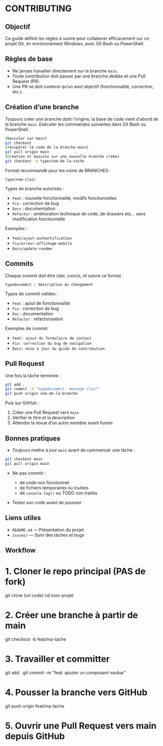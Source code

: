 # CONTRIBUTING

## Objectif

Ce guide définit les règles à suivre pour collaborer efficacement sur ce projet Git, en environnement Windows, avec Git Bash ou PowerShell.

## Règles de base

- Ne jamais travailler directement sur la branche `main`.
- Toute contribution doit passer par une branche dédiée et une Pull Request (PR).
- Une PR ne doit contenir qu’un seul objectif (fonctionnalité, correction, etc.).

## Création d’une branche

Toujours créer une branche dont l'origine, la base de code vient d'abord de la branche `main`. Exécuter les commandes suivantes dans Git Bash ou PowerShell :

```bash
(basculer sur main)
git checkout 
(récupérer le code de la branche main)
git pull origin main
(Création et bascule sur une nouvelle branche créée)
git checkout -b type/nom-de-la-tache
```
Format recommandé pour les noms de BRANCHES :

```
type/nom-clair
```

Types de branche autorisés :

- `Feat` : nouvelle fonctionnalité, modifs fonctionnelles
- `Fix` : correction de bug
- `Docs` : documentation
- `Refactor` : amélioration technique de code, de dossiers etc... sans modification fonctionnelle

Exemples :
- `Feat/ajout-authentification`
- `Fix/erreur-affichage-mobile`
- `Docs/update-readme`

## Commits

Chaque commit doit être clair, concis, et suivre ce format :

```
typeducommit : description du changement
```

Types de commit valides :

- `Feat` : ajout de fonctionnalité
- `Fix` : correction de bug
- `Doc` : documentation
- `Refactor` : refactorisation


Exemples de commit:

- `Feat: ajout du formulaire de contact`
- `Fix: correction du bug de navigation`
- `Docs: mise à jour du guide de contribution`



## Pull Request

Une fois la tâche terminée :

```bash
git add .
git commit -m "typeducommit: message clair"
git push origin nom-de-la-branche
```

Puis sur GitHub :

1. Créer une Pull Request vers `main`
2. Vérifier le titre et la description
3. Attendre la revue d’un autre membre avant fusion



## Bonnes pratiques

- Toujours mettre à jour `main` avant de commencer une tâche :

```bash
git checkout main
git pull origin main
```

- Ne pas commit :
  - de code non fonctionnel
  - de fichiers temporaires ou inutiles
  - de `console.log()` ou TODO non traités

- Tester son code avant de pousser

## Liens utiles

- `README.md` — Présentation du projet
- `issues/` — Suivi des tâches et bugs


## Workflow
# 1. Cloner le repo principal (PAS de fork)
git clone (url code)
cd mon-projet

# 2. Créer une branche à partir de main
git checkout -b feat/ma-tache

# 3. Travailler et committer
git add .
git commit -m "feat: ajouter un composant navbar"

# 4. Pousser la branche vers GitHub
git push origin feat/ma-tache

# 5. Ouvrir une Pull Request vers main depuis GitHub